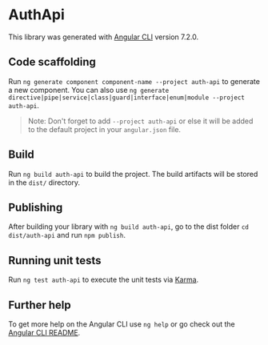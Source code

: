 # AuthApi

This library was generated with [Angular CLI](https://github.com/angular/angular-cli) version 7.2.0.

## Code scaffolding

Run `ng generate component component-name --project auth-api` to generate a new component. You can also use `ng generate directive|pipe|service|class|guard|interface|enum|module --project auth-api`.

> Note: Don't forget to add `--project auth-api` or else it will be added to the default project in your `angular.json` file.

## Build

Run `ng build auth-api` to build the project. The build artifacts will be stored in the `dist/` directory.

## Publishing

After building your library with `ng build auth-api`, go to the dist folder `cd dist/auth-api` and run `npm publish`.

## Running unit tests

Run `ng test auth-api` to execute the unit tests via [Karma](https://karma-runner.github.io).

## Further help

To get more help on the Angular CLI use `ng help` or go check out the [Angular CLI README](https://github.com/angular/angular-cli/blob/master/README.md).
